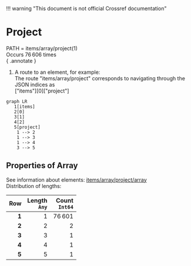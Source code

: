 !!! warning "This document is not official Crossref documentation"
# Project
PATH = items/array/project(1)  
Occurs 76 606 times  
{ .annotate }

1. A route to an element, for example:  
   The route "items/array/project" corresponds to navigating through the JSON indices as  
   ["items"][0]["project"]  

```mermaid
graph LR
   1[items]
   2[0]
   3[1]
   4[2]
   5[project]
    1 --> 2
    1 --> 3
    1 --> 4
    3 --> 5
```


## Properties of Array
See information about elements: [items/array/project/array](array/index.md)  
Distribution of lengths:  

| **Row** | **Length**<br>`Any` | **Count**<br>`Int64` |
|--------:|--------------------:|---------------------:|
| **1**   | 1                   | 76 601               |
| **2**   | 2                   | 2                    |
| **3**   | 3                   | 1                    |
| **4**   | 4                   | 1                    |
| **5**   | 5                   | 1                    |

